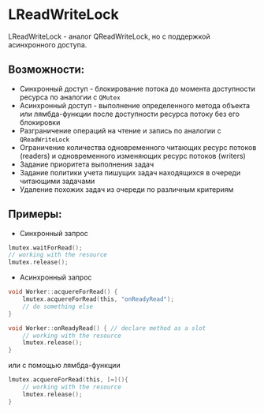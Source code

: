 # LReadWriteLock
LReadWriteLock - аналог QReadWriteLock, но с поддержкой асинхронного доступа.
## Возможности:
+ Синхронный доступ - блокирование потока до момента доступности ресурса по аналогии с `QMutex`
+ Асинхронный доступ - выполнение определенного метода объекта или лямбда-функции после доступности ресурса потоку без его блокировки
+ Разграничение операций на чтение и запись по аналогии с `QReadWriteLock`
+ Ограничение количества одновременного читающих ресурс потоков (readers) и одновременного изменяющих ресурс потоков (writers)
+ Задание приоритета выполнения задач
+ Задание политики учета пишущих задач находящихся в очереди читающими задачами
+ Удаление похожих задач из очереди по различным критериям
## Примеры:
+ Синхронный запрос
```c
lmutex.waitForRead();
// working with the resource
lmutex.release();
```
+ Асинхронный запрос
```c
void Worker::acquereForRead() {
    lmutex.acquereForRead(this, "onReadyRead");
    // do something else
}

void Worker::onReadyRead() { // declare method as a slot
    // working with the resource
    lmutex.release();
}
```
или с помощью лямбда-функции
```c
lmutex.acquereForRead(this, [=](){
    // working with the resource
    lmutex.release();
}
